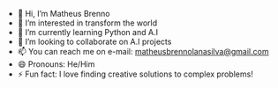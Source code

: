 - 👋 Hi, I’m Matheus Brenno
- 👀 I’m interested in transform the world
- 🌱 I’m currently learning Python and A.I
- 💞️ I’m looking to collaborate on A.I projects
- 📫 You can reach me on e-mail: matheusbrennolanasilva@gmail.com
- 😄 Pronouns: He/Him
- ⚡ Fun fact: I love finding creative solutions to complex problems!

<!---
omatheusbrenno/omatheusbrenno is a ✨ special ✨ repository because its `README.md` (this file) appears on your GitHub profile.
You can click the Preview link to take a look at your changes.
--->
